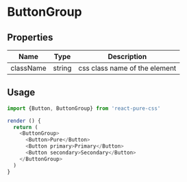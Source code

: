 # ButtonGroup

## Properties

Name      | Type     | Description
--------- | -------- | -----------
className | string   | css class name of the element

## Usage

```js
import {Button, ButtonGroup} from 'react-pure-css'

render () {
  return (
    <ButtonGroup>
      <Button>Pure</Button>
      <Button primary>Primary</Button>
      <Button secondary>Secondary</Button>
    </ButtonGroup>
  )
}
```
